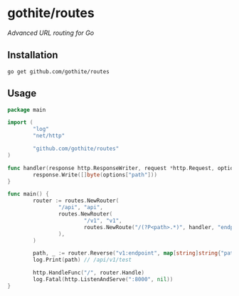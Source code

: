 # gothite/routes #
*Advanced URL routing for Go*

## Installation ##

`go get github.com/gothite/routes`


## Usage ##
```go
package main

import (
        "log"
        "net/http"

        "github.com/gothite/routes"
)

func handler(response http.ResponseWriter, request *http.Request, options map[string]string) {
        response.Write([]byte(options["path"]))
}

func main() {
        router := routes.NewRouter(
                "/api", "api",
                routes.NewRouter(
                        "/v1", "v1",
                        routes.NewRoute("/(?P<path>.*)", handler, "endpoint"),
                ),
        )

        path, _ := router.Reverse("v1:endpoint", map[string]string{"path": "test"})
        log.Print(path) // /api/v1/test

        http.HandleFunc("/", router.Handle)
        log.Fatal(http.ListenAndServe(":8000", nil))
}
```
